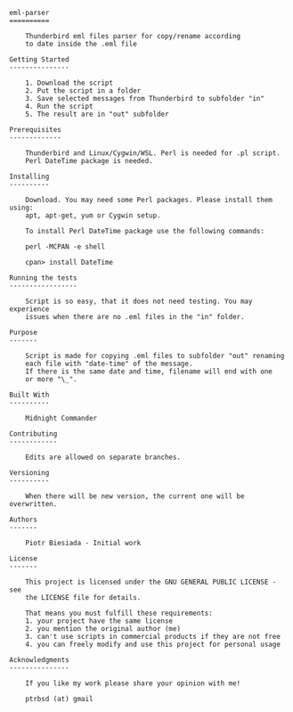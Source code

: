 	eml-parser
	==========

		Thunderbird eml files parser for copy/rename according
		to date inside the .eml file

	Getting Started
	---------------

		1. Download the script
		2. Put the script in a folder
		3. Save selected messages from Thunderbird to subfolder "in"
		4. Run the script
		5. The result are in "out" subfolder

	Prerequisites
	-------------

		Thunderbird and Linux/Cygwin/WSL. Perl is needed for .pl script.
		Perl DateTime package is needed.

	Installing
	----------

		Download. You may need some Perl packages. Please install them using:
		apt, apt-get, yum or Cygwin setup.

		To install Perl DateTime package use the following commands:

		perl -MCPAN -e shell

		cpan> install DateTime

	Running the tests
	-----------------

		Script is so easy, that it does not need testing. You may experience
		issues when there are no .eml files in the "in" folder.

	Purpose
	-------

		Script is made for copying .eml files to subfolder "out" renaming
		each file with "date-time" of the message.
		If there is the same date and time, filename will end with one
		or more "\_".

	Built With
	----------

		Midnight Commander

	Contributing
	------------

		Edits are allowed on separate branches.

	Versioning
	----------

		When there will be new version, the current one will be overwritten.

	Authors
	-------

		Piotr Biesiada - Initial work

	License
	-------

		This project is licensed under the GNU GENERAL PUBLIC LICENSE - see
		the LICENSE file for details.

		That means you must fulfill these requirements:
		1. your project have the same license
		2. you mention the original author (me)
		3. can't use scripts in commercial products if they are not free
		4. you can freely modify and use this project for personal usage

	Acknowledgments
	---------------

		If you like my work please share your opinion with me!

		ptrbsd (at) gmail
